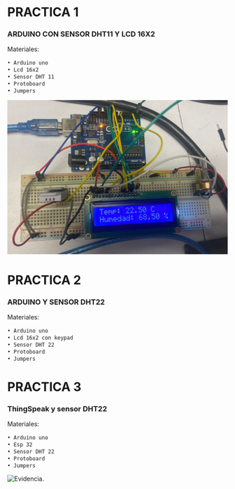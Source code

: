 # PRACTICA 1
### ARDUINO CON SENSOR DHT11 Y LCD 16X2
Materiales:

```
• Arduino uno
• Lcd 16x2
• Sensor DHT 11
• Protoboard
• Jumpers
```
![Evidencia.](https://github.com/HH804/PRACTICAS/blob/main/PRACTICA%201%20-%20EVIDENCIA%201.jpeg)

# PRACTICA 2
### ARDUINO Y SENSOR DHT22
Materiales:

```
• Arduino uno
• Lcd 16x2 con keypad
• Sensor DHT 22
• Protoboard
• Jumpers
```

# PRACTICA 3
### ThingSpeak y sensor DHT22
Materiales:

```
• Arduino uno
• Esp 32
• Sensor DHT 22
• Protoboard
• Jumpers
```
![Evidencia.](https://github.com/HH804/PRACTICAS/blob/main/PRACTICA%203%20-%20EVIDENCIA%201.jpeg)
